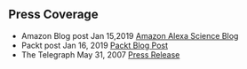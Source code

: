 ## Press Coverage
- Amazon Blog post Jan 15,2019 [Amazon Alexa Science Blog](https://developer.amazon.com/blogs/alexa/post/a7bb4a16-c86b-4019-b3f9-b0d663b87d30/new-method-for-compressing-neural-networks-better-preserves-accuracy)
- Packt post Jan 16, 2019 [Packt Blog Post](https://www.google.com/amp/s/hub.packtpub.com/amazon-alexa-ai-researchers-develop-new-method-to-compress-neural-networks-and-preserves-accuracy-of-system/amp/)
- The Telegraph May 31, 2007 [Press Release](https://www.telegraphindia.com/states/west-bengal/upswing-in-city-pass-rate/cid/1005795)
